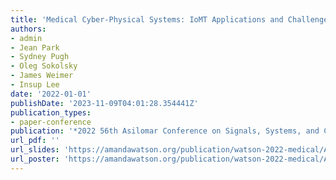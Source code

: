 ```yaml
---
title: 'Medical Cyber-Physical Systems: IoMT Applications and Challenges'
authors:
- admin
- Jean Park
- Sydney Pugh
- Oleg Sokolsky
- James Weimer
- Insup Lee
date: '2022-01-01'
publishDate: '2023-11-09T04:01:28.354441Z'
publication_types:
- paper-conference
publication: '*2022 56th Asilomar Conference on Signals, Systems, and Computers*'
url_pdf: '' 
url_slides: 'https://amandawatson.org/publication/watson-2022-medical/ASILOMAR2.pdf'
url_poster: 'https://amandawatson.org/publication/watson-2022-medical/Asilomar.pdf'
---
```

